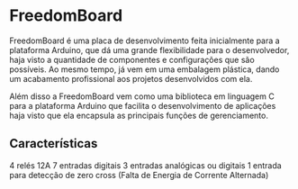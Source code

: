 # FreedomBoard

FreedomBoard é uma placa de desenvolvimento feita inicialmente para a plataforma Arduino, que dá
uma grande flexibilidade para o desenvolvedor, haja visto a quantidade de componentes e configurações
que são possíveis. Ao mesmo tempo, já vem em uma embalagem plástica, dando um acabamento profissional 
aos projetos desenvolvidos com ela.

Além disso a FreedomBoard vem como uma biblioteca em linguagem C para a plataforma Arduino que facilita
o desenvolvimento de aplicações haja visto que ela encapsula as principais funções de gerenciamento.

## Características

4 relés 12A
7 entradas digitais
3 entradas analógicas ou digitais
1 entrada para detecção de zero cross (Falta de Energia de Corrente Alternada)



